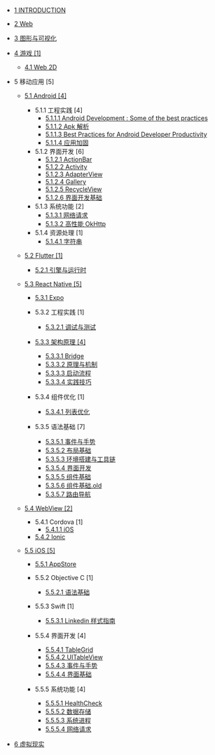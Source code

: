   - [1 INTRODUCTION](/INTRODUCTION.md)
  - [2 Web](/Web/README.md)
    
  - [3 图形与可视化](/图形与可视化/README.md)
    
  - [4 游戏 [1]](/游戏/README.md)
    - [4.1 Web 2D](/游戏/Web%202D/README.md)
      
  - 5 移动应用 [5]
    - [5.1 Android [4]](/移动应用/Android/README.md)
      - 5.1.1 工程实践 [4]
        - [5.1.1.1 Android Development : Some of the best practices](/移动应用/Android/工程实践/Android%20Development%20:%20Some%20of%20the%20best%20practices.md)
        - [5.1.1.2 Apk 解析](/移动应用/Android/工程实践/Apk%20解析.md)
        - [5.1.1.3 Best Practices for Android Developer Productivity](/移动应用/Android/工程实践/Best%20Practices%20for%20Android%20Developer%20Productivity.md)
        - [5.1.1.4 应用加固](/移动应用/Android/工程实践/应用加固.md)
      - 5.1.2 界面开发 [6]
        - [5.1.2.1 ActionBar](/移动应用/Android/界面开发/ActionBar.md)
        - [5.1.2.2 Activity](/移动应用/Android/界面开发/Activity.md)
        - [5.1.2.3 AdapterView](/移动应用/Android/界面开发/AdapterView.md)
        - [5.1.2.4 Gallery](/移动应用/Android/界面开发/Gallery.md)
        - [5.1.2.5 RecycleView](/移动应用/Android/界面开发/RecycleView.md)
        - [5.1.2.6 界面开发基础](/移动应用/Android/界面开发/界面开发基础.md)
      - 5.1.3 系统功能 [2]
        - [5.1.3.1 网络请求](/移动应用/Android/系统功能/网络请求.md)
        - [5.1.3.2 高性能 OkHttp](/移动应用/Android/系统功能/高性能%20OkHttp.md)
      - 5.1.4 资源处理 [1]
        - [5.1.4.1 字符串](/移动应用/Android/资源处理/字符串.md)
    - [5.2 Flutter [1]](/移动应用/Flutter/README.md)
      - [5.2.1 引擎与运行时](/移动应用/Flutter/引擎与运行时/README.md)
        
    - [5.3 React Native [5]](/移动应用/React%20Native/README.md)
      - [5.3.1 Expo](/移动应用/React%20Native/Expo/README.md)
        
      - 5.3.2 工程实践 [1]
        - [5.3.2.1 调试与测试](/移动应用/React%20Native/工程实践/调试与测试.md)
      - [5.3.3 架构原理 [4]](/移动应用/React%20Native/架构原理/README.md)
        - [5.3.3.1 Bridge](/移动应用/React%20Native/架构原理/Bridge.md)
        - [5.3.3.2 原理与机制](/移动应用/React%20Native/架构原理/原理与机制.md)
        - [5.3.3.3 启动流程](/移动应用/React%20Native/架构原理/启动流程.md)
        - [5.3.3.4 实践技巧](/移动应用/React%20Native/架构原理/实践技巧.md)
      - 5.3.4 组件优化 [1]
        - [5.3.4.1 列表优化](/移动应用/React%20Native/组件优化/列表优化.md)
      - 5.3.5 语法基础 [7]
        - [5.3.5.1 事件与手势](/移动应用/React%20Native/语法基础/事件与手势.md)
        - [5.3.5.2 布局基础](/移动应用/React%20Native/语法基础/布局基础.md)
        - [5.3.5.3 环境搭建与工具链](/移动应用/React%20Native/语法基础/环境搭建与工具链.md)
        - [5.3.5.4 界面开发](/移动应用/React%20Native/语法基础/界面开发.md)
        - [5.3.5.5 组件基础](/移动应用/React%20Native/语法基础/组件基础.md)
        - [5.3.5.6 组件基础.old](/移动应用/React%20Native/语法基础/组件基础.old.md)
        - [5.3.5.7 路由导航](/移动应用/React%20Native/语法基础/路由导航.md)
    - [5.4 WebView [2]](/移动应用/WebView/README.md)
      - 5.4.1 Cordova [1]
        - [5.4.1.1 iOS](/移动应用/WebView/Cordova/iOS.md)
      - [5.4.2 Ionic](/移动应用/WebView/Ionic/README.md)
        
    - [5.5 iOS [5]](/移动应用/iOS/README.md)
      - [5.5.1 AppStore](/移动应用/iOS/AppStore/README.md)
        
      - 5.5.2 Objective C [1]
        - [5.5.2.1 语法基础](/移动应用/iOS/Objective-C/语法基础.md)
      - 5.5.3 Swift [1]
        - [5.5.3.1 Linkedin 样式指南](/移动应用/iOS/Swift/Linkedin%20样式指南.md)
      - 5.5.4 界面开发 [4]
        - [5.5.4.1 TableGrid](/移动应用/iOS/界面开发/TableGrid.md)
        - [5.5.4.2 UITableView](/移动应用/iOS/界面开发/UITableView.md)
        - [5.5.4.3 事件与手势](/移动应用/iOS/界面开发/事件与手势.md)
        - [5.5.4.4 界面基础](/移动应用/iOS/界面开发/界面基础.md)
      - 5.5.5 系统功能 [4]
        - [5.5.5.1 HealthCheck](/移动应用/iOS/系统功能/HealthCheck.md)
        - [5.5.5.2 数据存储](/移动应用/iOS/系统功能/数据存储.md)
        - [5.5.5.3 系统进程](/移动应用/iOS/系统功能/系统进程.md)
        - [5.5.5.4 网络请求](/移动应用/iOS/系统功能/网络请求.md)
  - [6 虚拟现实](/虚拟现实/README.md)
    